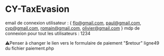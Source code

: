 # CY-TaxEvasion
email de connexion utilisateur : {
    flo@gmail.com,
    paul@gmail.com,
    cyp@gmail.com,
    romain@gmail.com,
    olivier@gmail.com
}
mdp de connexion pour tout les utilisateurs : 1234

⚠️Penser à changer le lien vers le formulaire de paiement "$retour" ligne49 du fichier paiement.php